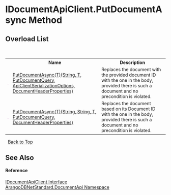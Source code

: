 # IDocumentApiClient.PutDocumentAsync Method 
 


## Overload List
&nbsp;<table><tr><th></th><th>Name</th><th>Description</th></tr><tr><td>![Public method](media/pubmethod.gif "Public method")</td><td><a href="e8be944f-eef5-4863-bcf3-4f6a68701e4a">PutDocumentAsync(T)(String, T, PutDocumentQuery, ApiClientSerializationOptions, DocumentHeaderProperties)</a></td><td>
Replaces the document with the provided document ID with the one in the body, provided there is such a document and no precondition is violated.</td></tr><tr><td>![Public method](media/pubmethod.gif "Public method")</td><td><a href="2b31ffc0-f7ed-e949-bf25-5c06708d5685">PutDocumentAsync(T)(String, String, T, PutDocumentQuery, DocumentHeaderProperties)</a></td><td>
Replaces the document based on its Document ID with the one in the body, provided there is such a document and no precondition is violated.</td></tr></table>&nbsp;
<a href="#idocumentapiclient.putdocumentasync-method">Back to Top</a>

## See Also


#### Reference
<a href="51df5b95-04af-da7c-e481-e78cd0e61d1c">IDocumentApiClient Interface</a><br /><a href="927cb31f-380a-2bf4-a1ca-09ab720e232b">ArangoDBNetStandard.DocumentApi Namespace</a><br />